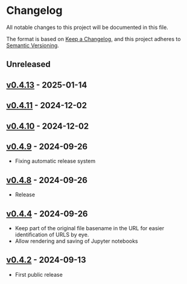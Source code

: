 # Changelog

All notable changes to this project will be documented in this file.

The format is based on [Keep a Changelog](https://keepachangelog.com/en/1.0.0/),
and this project adheres to [Semantic Versioning](https://semver.org/spec/v2.0.0.html).

## Unreleased

## [v0.4.13](https://github.com/allenai/tinyhost/releases/tag/v0.4.11) - 2025-01-14

## [v0.4.11](https://github.com/allenai/tinyhost/releases/tag/v0.4.11) - 2024-12-02

## [v0.4.10](https://github.com/allenai/tinyhost/releases/tag/v0.4.10) - 2024-12-02

## [v0.4.9](https://github.com/allenai/tinyhost/releases/tag/v0.4.9) - 2024-09-26

- Fixing automatic release system

## [v0.4.8](https://github.com/allenai/tinyhost/releases/tag/v0.4.3) - 2024-09-26

- Release

## [v0.4.4](https://github.com/allenai/tinyhost/releases/tag/v0.4.4) - 2024-09-26

- Keep part of the original file basename in the URL for easier identification of URLS by eye.
- Allow rendering and saving of Jupyter notebooks

## [v0.4.2](https://github.com/allenai/tinyhost/releases/tag/v0.4.2) - 2024-09-13

- First public release
